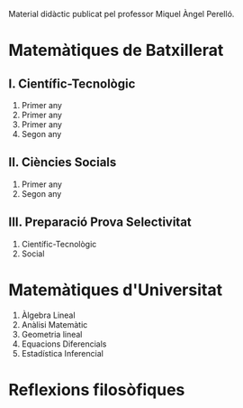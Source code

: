 Material didàctic publicat pel professor Miquel Àngel Perelló.

# Matemàtiques de Batxillerat

## I. Científic-Tecnològic

1. Primer any
2. Primer any
3. Primer any
4. Segon any

## II. Ciències Socials

1. Primer any
2. Segon any

## III. Preparació Prova Selectivitat

1. Científic-Tecnològic
2. Social

# Matemàtiques d'Universitat

1. Àlgebra Lineal
2. Anàlisi Matemàtic
3. Geometria lineal
4. Equacions Diferencials
5. Estadística Inferencial

# Reflexions filosòfiques
